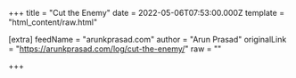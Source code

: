 
+++
title = "Cut the Enemy"
date = 2022-05-06T07:53:00.000Z
template = "html_content/raw.html"

[extra]
feedName = "arunkprasad.com"
author = "Arun Prasad"
originalLink = "https://arunkprasad.com/log/cut-the-enemy/"
raw = ""

+++

